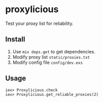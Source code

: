 proxylicious
============

Test your proxy list for reliability.

## Install
1. Use `mix deps.get` to get dependencies.
4. Modify proxy list `static/proxies.txt`
4. Modify config file `config/dev.exs`

## Usage

```iex
iex> Proxylicious.check
iex> Proxylicious.get_reliable_proxies(2)
```
